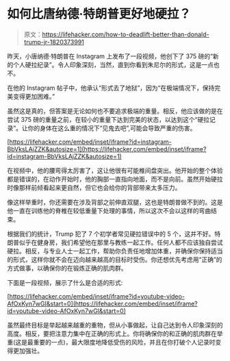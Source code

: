 # 如何比唐纳德·特朗普更好地硬拉？

> 原文：<https://lifehacker.com/how-to-deadlift-better-than-donald-trump-jr-1820373991>

昨天，小唐纳德·特朗普在 Instagram 上发布了一段视频，他创下了 375 磅的“新的个人硬拉纪录”。令人印象深刻，当然，直到你看到朱尼尔的形式，这是一点也不。



在他的 Instagram 帖子中，他承认“形式去了地狱”，因为“在极端情况下，保持完美变得更加困难。”

虽然这是真的，但答案是无论如何也不要追求极端的重量。相反，他应该做的是在尝试 375 磅的重量之前，在较小的重量下达到完美的状态，以达到这个“硬拉记录”。让你的身体在这么重的情况下“见鬼去吧”,可能会导致严重的伤害。

 [https://lifehacker.com/embed/inset/iframe?id=instagram-BbVksLAjZZK&autosize=1](https://lifehacker.com/embed/inset/iframe?id=instagram-BbVksLAjZZK&autosize=1) 

在视频中，他的腰弯得太厉害了，这让他很有可能椎间盘突出。他开始的整个体验都是错误的，在动作开始时，他的胸部一直指向地面，而不是向前。虽然开始硬拉时像那样前倾看起来更自然，但它也会给你的背部带来太多压力。

像这样举重时，你还需要在涉及背部之前伸直双腿，这也是特朗普做不到的。这是他一直在训练他的脊椎在较低重量下处理的事情，所以这次不会以这样的弯曲结束。

根据我们的统计，Trump 犯了 7 个初学者常见硬拉错误中的 5 个，这并不好。特朗普似乎在健身房，我们希望他在那里与教练一起工作。任何人都不应该独自尝试硬拉。相反，与专业人士一起工作，帮助你负责任地增加体重，并确保你保持适当的形式，这样你就不会在迈向越来越高的目标时受伤。你还想优先考虑用“正确”的方式做事，以确保你的在锻炼正确的肌肉群。

下面是一段视频，展示了什么是合适的形式:

 [https://lifehacker.com/embed/inset/iframe?id=youtube-video-AfOxKyn7wGI&start=0](https://lifehacker.com/embed/inset/iframe?id=youtube-video-AfOxKyn7wGI&start=0) 

虽然最终目标是举起越来越重的重物，但从小事做起，让自己达到令人印象深刻的高度。相反，要把注意力集中在正确的形式上。你将确保你的和正确的肌肉群在举重(这是最重要的一点)，最大限度地降低受伤的风险，并且在你打破个人记录时变得更加强壮。